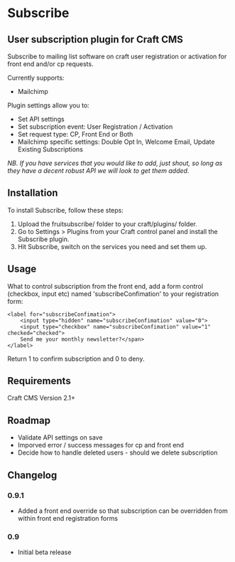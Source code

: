 # Subscribe

## User subscription plugin for Craft CMS

Subscribe to mailing list software on craft user registration or activation for front end and/or cp requests.

Currently supports:

* Mailchimp

Plugin settings allow you to:

* Set API settings
* Set subscription event: User Registration / Activation
* Set request type: CP, Front End or Both
* Mailchimp specific settings: Double Opt In, Welcome Email, Update Existing Subscriptions


_NB. If you have services that you would like to add, just shout, so long as they have a decent robust API we will look to get them added._

## Installation

To install Subscribe, follow these steps:

1.  Upload the fruitsubscribe/ folder to your craft/plugins/ folder.
2.  Go to Settings > Plugins from your Craft control panel and install the Subscribe plugin.
3.  Hit Subscribe, switch on the services you need and set them up.

## Usage

What to control subscription from the front end, add a form control (checkbox, input etc) named 'subscribeConfimation' to your registration form:

```
<label for="subscribeConfimation">
	<input type="hidden" name="subscribeConfimation" value="0">
	<input type="checkbox" name="subscribeConfimation" value="1" checked="checked">
	Send me your monthly newsletter?</span>
</label>
```

Return 1 to confirm subscription and 0 to deny.

## Requirements

Craft CMS Version 2.1+

## Roadmap

* Validate API settings on save
* Imporved error / success messages for cp and front end
* Decide how to handle deleted users - should we delete subscription

## Changelog

### 0.9.1

* Added a front end override so that subscription can be overridden from within front end registration forms

### 0.9

* Initial beta release